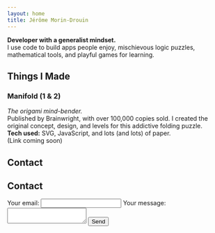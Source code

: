 ```yaml
---
layout: home
title: Jérôme Morin-Drouin
---
```


**Developer with a generalist mindset.**  
I use code to build apps people enjoy, mischievous logic puzzles, mathematical tools, and playful games for learning.

## Things I Made

### Manifold (1 & 2)
*The origami mind-bender.*  
Published by Brainwright, with over 100,000 copies sold. I created the original concept, design, and levels for this addictive folding puzzle.  
**Tech used:** SVG, JavaScript, and lots (and lots) of paper.  
(Link coming soon)

## Contact

## Contact

<!-- modify this form HTML and place wherever you want your form -->
<form
  action="https://formspree.io/f/movdkjvp"
  method="POST"
>
  <label>
    Your email:
    <input type="email" name="email">
  </label>
  <label>
    Your message:
    <textarea name="message"></textarea>
  </label>
  <!-- your other form fields go here -->
  <button type="submit">Send</button>
</form>
